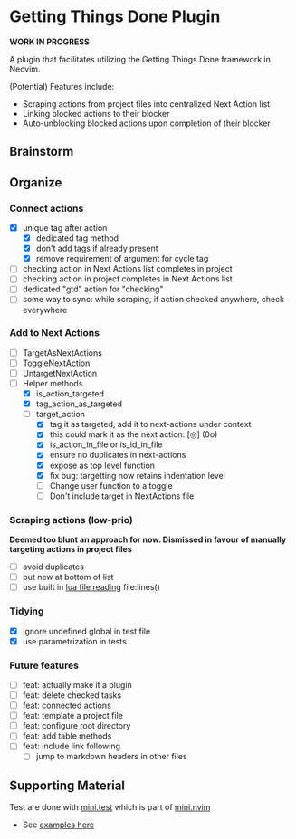 # Getting Things Done Plugin

**WORK IN PROGRESS**

A plugin that facilitates utilizing the Getting Things Done framework in Neovim.

(Potential) Features include:

* Scraping actions from project files into centralized Next Action list
* Linking blocked actions to their blocker
* Auto-unblocking blocked actions upon completion of their blocker

## Brainstorm

## Organize

### Connect actions

- [x] unique tag after action
  - [x] dedicated tag method
  - [x] don't add tags if already present
  - [x] remove requirement of argument for cycle tag
- [ ] checking action in Next Actions list completes in project [](asdf)
- [ ] checking action in project completes in Next Actions list
- [ ] dedicated "gtd" action for "checking"
- [ ] some way to sync: while scraping, if action checked anywhere, check everywhere

### Add to Next Actions

- [ ] TargetAsNextActions
- [ ] ToggleNextAction
- [ ] UntargetNextAction
- [ ] Helper methods
  - [x] is_action_targeted
  - [x] tag_action_as_targeted
  - [ ] target_action
    - [x] tag it as targeted, add it to next-actions under context
    - [x] this could mark it as the next action: [◎] (<c-k>0o)
    - [x] is_action_in_file or is_id_in_file
    - [x] ensure no duplicates in next-actions
    - [x] expose as top level function
    - [x] fix bug: targetting now retains indentation level
    - [ ] Change user function to a toggle
    - [ ] Don't include target in NextActions file

### Scraping actions (low-prio)

**Deemed too blunt an approach for now. Dismissed in favour of
manually targeting actions in project files**

- [ ] avoid duplicates
- [ ] put new at bottom of list
- [ ] use built in [lua file reading](/home/crundallt/opt/neovim/build/share/nvim/runtime/doc/luaref.txt) file:lines()

### Tidying

- [x] ignore undefined global in test file
- [x] use parametrization in tests

### Future features

- [ ] feat: actually make it a plugin
- [ ] feat: delete checked tasks
- [ ] feat: connected actions
- [ ] feat: template a project file
- [ ] feat: configure root directory
- [ ] feat: add table methods
- [ ] feat: include link following
  - [ ] jump to markdown headers in other files

## Supporting Material

Test are done with [mini.test](https://github.com/echasnovski/mini.test) which is part of
[mini.nvim](https://github.com/echasnovski/mini.nvim/blob/main/README.md)
- See [examples here](https://github.com/echasnovski/mini.nvim/blob/main/TESTING.md#test-parametrization)
